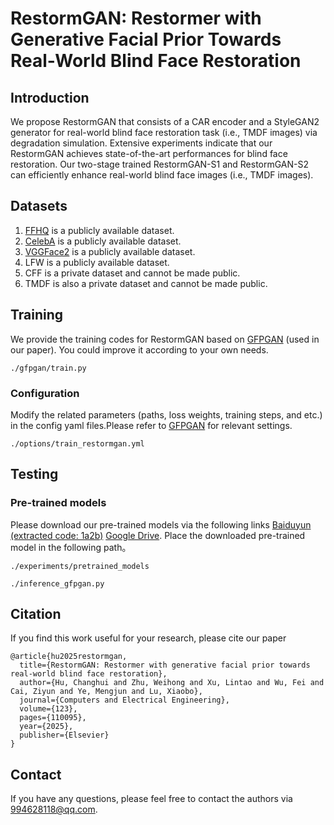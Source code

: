 # RestormGAN: Restormer with Generative Facial Prior Towards Real-World Blind Face Restoration
## Introduction
We propose RestormGAN that consists of a CAR encoder and a StyleGAN2 generator for real-world blind face restoration task (i.e., TMDF images) via degradation simulation.
Extensive experiments indicate that our RestormGAN achieves state-of-the-art performances for blind face restoration. Our two-stage trained RestormGAN-S1 and RestormGAN-S2 can efficiently enhance real-world blind face images 
(i.e., TMDF images).

## Datasets
1. [FFHQ](https://github.com/NVlabs/ffhq-dataset) is a publicly available dataset.
2. [CelebA](https://mmlab.ie.cuhk.edu.hk/projects/CelebA.html) is a publicly available dataset.
3. [VGGFace2](https://aistudio.baidu.com/datasetdetail/107435) is a publicly available dataset.
4. LFW is a publicly available dataset.
5. CFF is a private dataset and cannot be made public.
6. TMDF is also a private dataset and cannot be made public.

## Training
We provide the training codes for RestormGAN based on [GFPGAN](https://github.com/TencentARC/GFPGAN?tab=readme-ov-file) (used in our paper).
You could improve it according to your own needs.
```
./gfpgan/train.py
```

### Configuration
Modify the related parameters (paths, loss weights, training steps, and etc.) in the config yaml files.Please refer to [GFPGAN](https://github.com/TencentARC/GFPGAN?tab=readme-ov-file) for relevant settings.
```
./options/train_restormgan.yml
```

## Testing
### Pre-trained models
Please download our pre-trained models via the following links [Baiduyun (extracted code: 1a2b)](https://pan.baidu.com/s/1j7TC79W4S5m4GC5IyiciKA?pwd=1a2b) 
[Google Drive](https://drive.google.com/drive/folders/1leBqBpAZ2QQ432oMihETGFqWwzwloZfl). 
Place the downloaded pre-trained model in the following path。
```
./experiments/pretrained_models
```

```
./inference_gfpgan.py
```

## Citation
If you find this work useful for your research, please cite our paper
```
@article{hu2025restormgan,
  title={RestormGAN: Restormer with generative facial prior towards real-world blind face restoration},
  author={Hu, Changhui and Zhu, Weihong and Xu, Lintao and Wu, Fei and Cai, Ziyun and Ye, Mengjun and Lu, Xiaobo},
  journal={Computers and Electrical Engineering},
  volume={123},
  pages={110095},
  year={2025},
  publisher={Elsevier}
}
```

## Contact
If you have any questions, please feel free to contact the authors via 994628118@qq.com.
    
